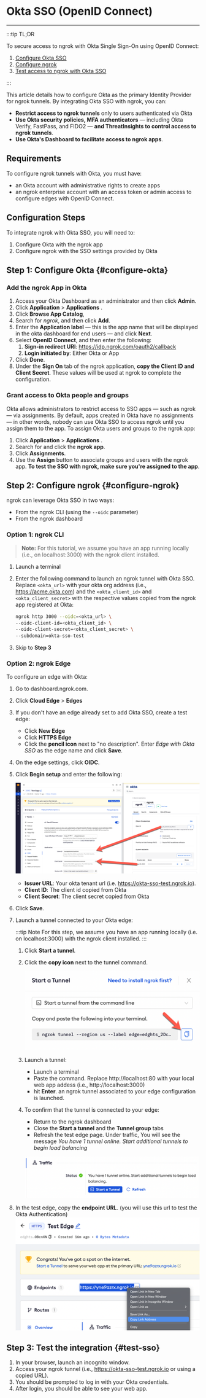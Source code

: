 # Okta SSO (OpenID Connect)
------------

:::tip TL;DR

To secure access to ngrok with Okta Single Sign-On using OpenID Connect:
1. [Configure Okta SSO](#configure-okta)
1. [Configure ngrok](#configure-ngrok)
1. [Test access to ngrok with Okta SSO](#test-sso)

:::

This article details how to configure Okta as the primary Identity Provider for ngrok tunnels.
By integrating Okta SSO with ngrok, you can:

- **Restrict access to ngrok tunnels** only to users authenticated via Okta
- **Use Okta security policies, MFA authenticators** — including Okta Verify,  FastPass, and FIDO2 — **and ThreatInsights to control access to ngrok tunnels**.
- **Use Okta's Dashboard to facilitate access to ngrok apps**.

## Requirements

To configure ngrok tunnels with Okta, you must have:

- an Okta account with administrative rights to create apps
- an ngrok enterprise account with an access token or admin access to configure edges with OpenID Connect.


## Configuration Steps

To integrate ngrok with Okta SSO, you will need to:

1. Configure Okta with the ngrok app
1. Configure ngrok with the SSO settings provided by Okta

## **Step 1**: Configure Okta {#configure-okta}

### Add the ngrok App in Okta

1. Access your Okta Dashboard as an administrator and then click **Admin**.
1. Click **Application** > **Applications** .
1. Click **Browse App Catalog**, 
1. Search for _ngrok_, and then click **Add**. 
1. Enter the **Application label** — this is the app name that will be displayed in the okta dashboard for end users — and click **Next**. 
1. Select **OpenID Connect**, and then enter the following:
    1. **Sign-in redirect URI**: https://idp.ngrok.com/oauth2/callback
    1. **Login initiated by**: Either Okta or App
1. Click **Done**. 
1. Under the **Sign On** tab of the ngrok application, **copy the Client ID and Client Secret**. These values will be used at ngrok to complete the configuration.

### Grant access to Okta people and groups

Okta allows administrators to restrict access to SSO apps — such as ngrok — via assignments. By default, apps created in Okta have no assignments — in other words, nobody can use Okta SSO to access ngrok until you assign them to the app. To assign Okta users and groups to the ngrok app:

1. Click **Application** > **Applications** .
1. Search for and click the **ngrok app**.
1. Click **Assignments**.
1. Use the **Assign** button to associate groups and users with the ngrok app. **To test the SSO with ngrok, make sure you're assigned to the app**.

## **Step 2**: Configure ngrok {#configure-ngrok}

ngrok can leverage Okta SSO in two ways:

- From the ngrok CLI (using the `--oidc` parameter)
- From the ngrok dashboard

### **Option 1**: ngrok CLI

> **Note:** For this tutorial, we assume you have an app running locally (i.e., on localhost:3000) with the ngrok client installed.

1. Launch a terminal
1. Enter the following command to launch an ngrok tunnel with Okta SSO. Replace `<okta_url>` with your okta org address (i.e., https://acme.okta.com) and the `<okta_client_id>` and `<okta_client_secret>` with the respective values copied from the ngrok app registered at Okta:

    ```bash
    ngrok http 3000 --oidc=<okta_url> \
    --oidc-client-id=<okta_client_id> \
    --oidc-client-secret=<okta_client_secret> \
    --subdomain=okta-sso-test
    ```
1. Skip to **Step 3**

### **Option 2**: ngrok Edge

To configure an edge with Okta:

1. Go to dashboard.ngrok.com.
1. Click **Cloud Edge** > **Edges**
1. If you don't have an edge already set to add Okta SSO, create a test edge:
    * Click **New Edge**
    * Click **HTTPS Edge**
    * Click the **pencil icon** next to "no description". Enter _Edge with Okta SSO_ as the edge name and click **Save**.
1. On the edge settings, click **OIDC**. 
1. Click **Begin setup** and enter the following:

    ![Okta config in ngrok](img/okta-1.png)

    * **Issuer URL**: Your okta tenant url (i.e. https://okta-sso-test.ngrok.io). 
    * **Client ID**: The client id copied from Okta
    * **Client Secret**: The client secret copied from Okta

1. Click **Save**.

1. Launch a tunnel connected to your Okta edge:

    :::tip Note 
    For this step, we assume you have an app running locally (i.e. on localhost:3000) with the ngrok client installed.
    :::

    1. Click **Start a tunnel**.
    1. Click the **copy icon** next to the tunnel command.

        ![tunnel config](img/okta-2.png)

    1. Launch a tunnel:
        * Launch a terminal 
        * Paste the command. Replace http://localhost:80 with your local web app addess (i.e., http://localhost:3000)
        * hit **Enter**. an ngrok tunnel associated to your edge configuration is launched.
    1. To confirm that the tunnel is connected to your edge:
        * Return to the ngrok dashboard
        * Close the **Start a tunnel** and the **Tunnel group** tabs
        * Refresh the test edge page. Under traffic, You will see the message _You have 1 tunnel online. Start additional tunnels to begin load balancing_

        ![tunnel confirmed](img/okta-3.png)

1. In the test edge, copy the **endpoint URL**. (you will use this url to test the Okta Authentication)
    ![tunnel url](img/okta-4.png)

## Step 3: Test the integration {#test-sso}

1. In your browser, launch an incognito window.
1. Access your ngrok tunnel (i.e., https://okta-sso-test.ngrok.io or using a copied URL).
1. You should be prompted to log in with your Okta credentials.
1. After login, you should be able to see your web app.

